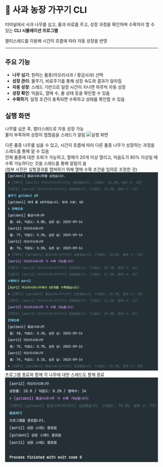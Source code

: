 # 🍎 사과 농장 가꾸기 CLI

터미널에서 사과 나무를 심고, 물과 비료를 주고, 성장 과정을 확인하며 수확까지 할 수 있는 **CLI 시뮬레이션 프로그램**

멀티스레드를 이용해 시간이 흐름에 따라 자동 성장을 반영

---

## 주요 기능

- **나무 심기**: 원하는 품종(아오리사과 / 황금사과) 선택
- **성장 관리**: 물주기, 비료주기를 통해 성장 속도와 결과가 달라짐
- **자동 성장**: 스레드 기반으로 일정 시간이 지나면 하루씩 자동 성장
- **성장 확인**: 익음도, 열매 수, 물 상태 등을 확인할 수 있음
- **수확하기**: 일정 조건이 충족되면 수확하고 상태를 확인할 수 있음

## 실행 화면
나무를 심은 후, 멀티스레드로 자동 성장 가능 \
물이 부족하여 성장이 멈췄음을 스레드가 알림
![실행 화면](assets/palntwater.png)

다른 품종 나무를  심을 수 있고, 시간이 흐름에 따라 다른 품종 나무가 성장하는 과정을 스레드를 통해 알 수 있음 \
전체 품종에 대한 조회가 가능하고, 열매가 20개 이상 열리고, 익음도가 80% 이상일 때 수확 가능하다는 것을 스레드를 통해 알림이 옴 \
(첨부 사진은 실험결과를 캡쳐하기 위해 열매 수확 조건을 임의로 조정한 것) 
![실행 화면](assets/checkharvest.png)
프로그램 종료와 함께 각 나무에 대한 스레드도 함께 종료
![실행 화면](assets/exit.png)